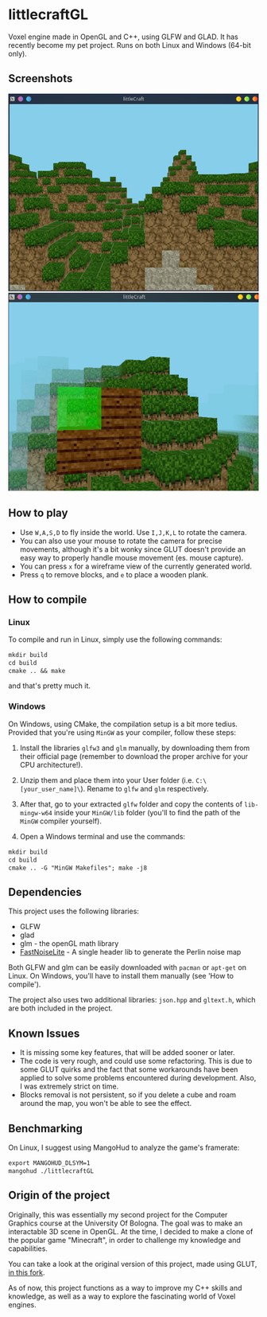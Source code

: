 # littlecraftGL

Voxel engine made in OpenGL and C++, using GLFW and GLAD.
It has recently become my pet project.
Runs on both Linux and Windows (64-bit only).

## Screenshots

![](res/old_screenshot.png)
![](res/screenshot.png)

## How to play

- Use `W,A,S,D` to fly inside the world. Use `I,J,K,L` to rotate the camera.
- You can also use your mouse to rotate the camera for precise movements, although it's a bit wonky since GLUT doesn't provide an easy way to properly handle mouse movement (es. mouse capture).
- You can press `x` for a wireframe view of the currently generated world.
- Press `q` to remove blocks, and `e` to place a wooden plank.

## How to compile

### Linux
To compile and run in Linux, simply use the following commands:

```
mkdir build
cd build
cmake .. && make
```

and that's pretty much it.

### Windows
On Windows, using CMake, the compilation setup is a bit more tedius. Provided that you're using `MinGW` as your compiler, follow these steps:

1. Install the libraries `glfw3` and `glm` manually, by downloading them from their official page (remember to download the proper archive for your CPU architecture!). 
2. Unzip them and place them into your User folder (i.e. `C:\[your_user_name]\`). Rename to `glfw` and `glm` respectively.

3. After that, go to your extracted `glfw` folder and copy the contents of `lib-mingw-w64` inside your `MinGW/lib` folder (you'll to find the path of the `MinGW` compiler yourself). 

4. Open a Windows terminal and use the commands:
```
mkdir build
cd build
cmake .. -G "MinGW Makefiles"; make -j8
```


## Dependencies

This project uses the following libraries:

- GLFW
- glad
- glm - the openGL math library
- [FastNoiseLite](https://github.com/Auburn/FastNoiseLite) - A single header lib to generate the Perlin noise map

Both GLFW and glm can be easily downloaded with `pacman` or `apt-get` on Linux. On Windows, you'll have to install them manually (see 'How to compile').

The project also uses two additional libraries: `json.hpp` and `gltext.h`, which are both included in the project.

## Known Issues

- It is missing some key features, that will be added sooner or later.
- The code is very rough, and could use some refactoring. This is due to some GLUT quirks and the fact that some workarounds have been applied to solve some problems encountered during development. Also, I was extremely strict on time.
- Blocks removal is not persistent, so if you delete a cube and roam around the map, you won't be able to see the effect.

## Benchmarking
On Linux, I suggest using MangoHud to analyze the game's framerate:
```
export MANGOHUD_DLSYM=1
mangohud ./littlecraftGL
```

## Origin of the project

Originally, this was essentially my second project for the Computer Graphics course at the University Of Bologna. The goal was to make an interactable 3D scene in OpenGL. At the time, I decided to make a clone of the popular game "Minecraft", in order to challenge my knowledge and capabilities.

You can take a look at the original version of this project, made using GLUT, [in this fork](https://github.com/AngeloGalav/littlecraftGL/tree/glut-consegna).

As of now, this project functions as a way to improve my C++ skills and knowledge, as well as a way to explore the fascinating world of Voxel engines.
